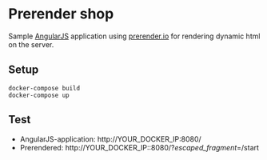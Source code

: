 # Prerender shop

Sample [AngularJS](https://angularjs.org/) application using [prerender.io](https://prerender.io/) for rendering dynamic html on the server. 

## Setup

    docker-compose build 
    docker-compose up

## Test

* AngularJS-application: http://YOUR_DOCKER_IP:8080/
* Prerendered: http://YOUR_DOCKER_IP::8080/?_escaped_fragment_=/start